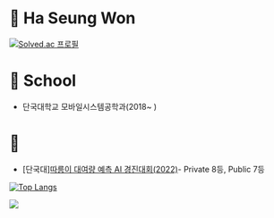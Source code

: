 # :muscle: Ha Seung Won
[![Solved.ac
프로필](http://mazassumnida.wtf/api/v2/generate_badge?boj=hs5056056)](https://solved.ac/hs5056056)



# :school: School
* 단국대학교 모바일시스템공학과(2018~ )


# :triangular_flag_on_post: 
* [단국대][따릉이 대여량 예측 AI 경진대회(2022)](https://dacon.io/competitions/open/235915/leaderboard)- Private 8등, Public 7등
<!--
**ha-seungwon/ha-seungwon** is a ✨ _special_ ✨ repository because its `README.md` (this file) appears on your GitHub profile.

Here are some ideas to get you started:

- 🔭 I’m currently working on ...
- 🌱 I’m currently learning ...
- 👯 I’m looking to collaborate on ...
- 🤔 I’m looking for help with ...
- 💬 Ask me about ...
- 📫 How to reach me: ...
- 😄 Pronouns: ...
- ⚡ Fun fact: ...
-->


[![Top Langs](https://github-readme-stats.vercel.app/api/top-langs/?username=ha-seungwon&layout=compact)](https://github.com/ha-seungwon/github-readme-stats)


 <a href="https://www.instagram.com/ha_seungweon/"><img src="https://img.shields.io/badge/Instagram-E4405F?style=flat-square&logo=Instagram&logoColor=white"/></a>

